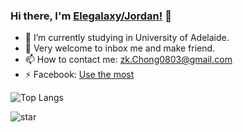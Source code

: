### Hi there, I'm [Elegalaxy/Jordan!](https://www.linkedin.com/in/ze-kai-chong-1789591a3/) 👋

- :triangular_ruler: I’m currently studying in University of Adelaide.
- 💬 Very welcome to inbox me and make friend.
- 📫 How to contact me: [zk.Chong0803@gmail.com](zk.Chong0803@gmail.com)
- :zap: Facebook: [Use the most](https://www.facebook.com/chong.z.kai/)

![Top Langs](https://github-readme-stats.vercel.app/api/top-langs/?username=Elegalaxy&hide=javascript,html,css)

![star](https://github-readme-stats.vercel.app/api?username=Elegalaxy&show_icons=true&count_private=true&hide=prs&theme=graywhite)
